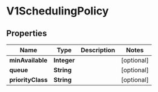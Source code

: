 

# V1SchedulingPolicy


## Properties

| Name | Type | Description | Notes |
|------------ | ------------- | ------------- | -------------|
|**minAvailable** | **Integer** |  |  [optional] |
|**queue** | **String** |  |  [optional] |
|**priorityClass** | **String** |  |  [optional] |



